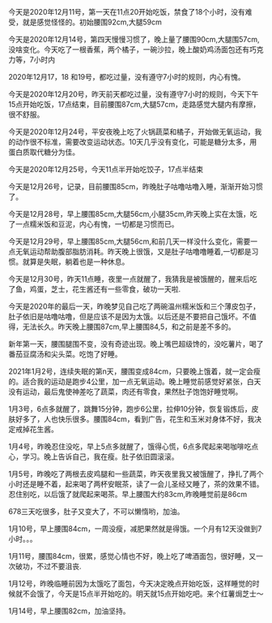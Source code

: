 <p>今天是2020年12月11号，第一天在11点20开始吃饭，禁食了18个小时，没有难受，就是感觉怪怪的。初始腰围92cm,大腿59cm</p>

<p>今天是2020年12月14号，第四天慢慢习惯了，晚上量了腰围90cm,大腿围57cm,没啥变化。今天吃了一根香蕉，两个橘子，一碗沙拉，晚上酸奶鸡汤面包还有巧克力等，7小时内</p>

<p>2020年12月17，18 和19号，都吃过量，没有遵守7小时的规则，内心有愧。</p>

<p>今天是2020年12月20号，昨天前天都吃过量，没有遵守7小时的规则，今天下午15点开始吃饭，17点结束，目前腰围87cm,大腿57cm，走路感觉大腿内有摩擦，很不舒服。</p>

<p>今天是2020年12月24号，平安夜晚上吃了火锅蔬菜和橘子，开始做无氧运动，我的动作很不标准，需要改变运动状态。10天几乎没有变化，可能是糖分太多，用蛋白质取代糖分为佳。</p>

<p>今天是2020年12月25号，今天11点半开始吃饺子，17点半结束</p>

<p>今天是12月26号，记录，目前腰围85cm，昨晚肚子咕噜咕噜入睡，渐渐开始习惯了。</p>

<p>今天是12月28号，早上腰围85cm,大腿56cm,小腿35cm,昨天晚上实在太饿，吃了一点糯米饭和豆泥，内心有愧，一切都是习惯而已。</p>

<p>今天是12月29号，早上腰围85cm,大腿56cm,和前几天一样没什么变化，需要一点无氧运动帮助腹部脂肪消耗。昨天晚上很饿，又是肚子咕噜噜睡着,一切都是习惯。就算是失眠，躺着也是一种休息。</p>

<p>今天是12月30号，昨天11点睡，夜里一点就醒了，我猜我是被饿醒的，醒来后吃了鱼，鸡蛋，芝士，花生酱还有一些零食，破功一天啦.</p>

<p>今天是2020年的最后一天，昨晚梦见自己吃了两碗温州糯米饭和三个薄皮包子，肚子依旧是咕噜咕噜，但是应该不是因为太饿。以后还是不要把自己饿坏。不值得，无法长久。昨天晚上腰围87cm,早上腰围84,5，和之前是差不多的。</p>

<p>新年第一天，腰围腿围不变，没有奇迹出现。晚上嘴巴超级馋的，没吃薯片，喝了番茄豆腐汤和尖头菜。吃饱了好睡。</p>

<p>2021年1月2号，连续失眠的第n天，腰围变成84cm，只要晚上饿着，就一定会瘦的。适合我的运动是跑步4公里，加一点无氧运动。晚上睡觉前感觉好紧张，白天没有运动，最后鬼使神差吃了蔬菜，肉还有零食，果然肚子饱饱好睡觉啊。</p>

<p>1月3号，6点多就醒了，跳舞15分钟，跑步6公里，拉伸10分钟，恢复锻炼后，皮肤好多了，人也快乐很多。腰围84cm，看到广告，花生和玉米对身体不好，我决定戒掉花生酱。</p>

<p>1月4号，昨晚忍住没吃，早上5点多就醒了，饿得心慌，6点多爬起来喝咖啡吃点心，学习。晚上告诉自己，我在瘦。肚子依旧圆滚滚。</p>

<p>1月5号，昨晚吃了两根去皮鸡腿和一些蔬菜，昨天夜里我又被饿醒了，挣扎了两个小时还是睡不着，起来喝了两杯安眠茶，读了一会儿圣经又睡了，茶的效果不错。忍住别吃，以后饿了就爬起来喝茶。早上腰围大约83cm,昨晚睡觉前是86cm</p>

<p>678三天吃很多，肚子又变大了，不可以懒惰哟，加油。</p>

<p>1月10号，早上腰围84cm，一周没瘦，减肥果然就是得饿。一个月有12天没做到7小时。。。</p>

<p>1月11号，腰围84cm，很累，感觉心情也不好，晚上吃了啤酒面包，很好睡，又一次破功，不过不要沮丧.</p>

<p>1月12号，昨晚临睡前因为太饿吃了面包，今天决定晚点开始吃饭，这样睡觉的时候就不会饿了，今天是15点半开始吃的。明天就15点开始吃吧。来个红薯焗芝士～</p>

<p>1月14号，早上腰围82cm，加油坚持。</p>